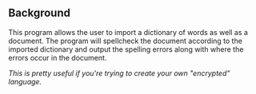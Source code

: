 ## **Background**
This program allows the user to import a dictionary of words as well as a document.
The program will spellcheck the document according to the imported dictionary and output
the spelling errors along with where the errors occur in the document.

*This is pretty useful if you're trying to create your own "encrypted" language.*
